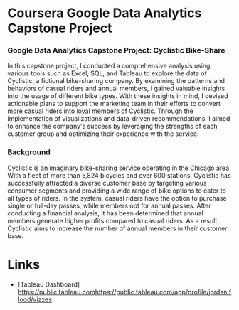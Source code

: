 # Coursera Google Data Analytics Capstone Project 

### Google Data Analytics Capstone Project: Cyclistic Bike-Share
In this capstone project, I conducted a comprehensive analysis using various tools such as Excel, SQL, and Tableau to explore the data of Cyclistic, a fictional bike-sharing company. By examining the patterns and behaviors of casual riders and annual members, I gained valuable insights into the usage of different bike types. With these insights in mind, I devised actionable plans to support the marketing team in their efforts to convert more casual riders into loyal members of Cyclistic. Through the implementation of visualizations and data-driven recommendations, I aimed to enhance the company's success by leveraging the strengths of each customer group and optimizing their experience with the service.

### Background
Cyclistic is an imaginary bike-sharing service operating in the Chicago area. With a fleet of more than 5,824 bicycles and over 600 stations, Cyclistic has successfully attracted a diverse customer base by targeting various consumer segments and providing a wide range of bike options to cater to all types of riders. In the system, casual riders have the option to purchase single or full-day passes, while members opt for annual passes. After conducting a financial analysis, it has been determined that annual members generate higher profits compared to casual riders. As a result, Cyclistic aims to increase the number of annual members in their customer base.

# Links
* [Tableau Dashboard] https://public.tableau.comhttps://public.tableau.com/app/profile/jordan.flood/vizzes
